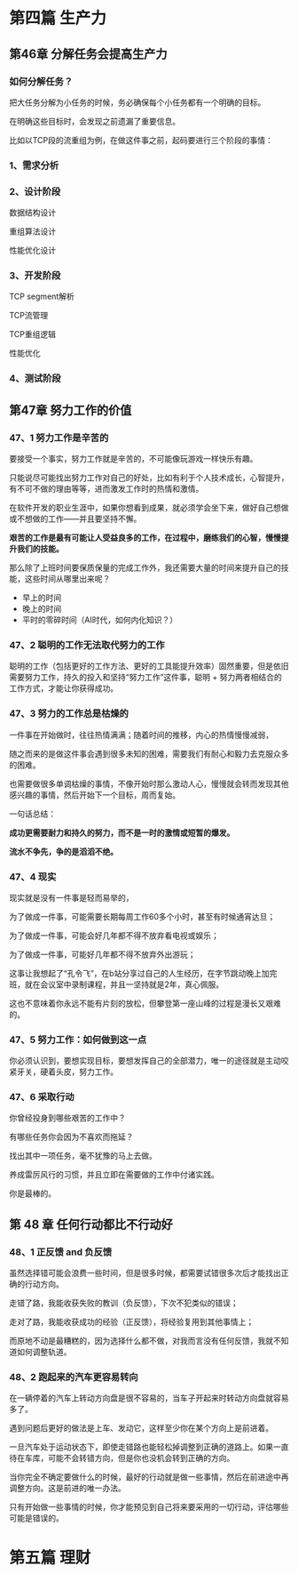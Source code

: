 # 第四篇 生产力

## 第46章 分解任务会提高生产力

### 如何分解任务？

把大任务分解为小任务的时候，务必确保每个小任务都有一个明确的目标。

在明确这些目标时，会发现之前遗漏了重要信息。

比如以TCP段的流重组为例，在做这件事之前，起码要进行三个阶段的事情：

### 1、需求分析

### 2、设计阶段

数据结构设计

重组算法设计

性能优化设计

### 3、开发阶段

TCP segment解析

TCP流管理

TCP重组逻辑

性能优化

### 4、测试阶段



## 第47章 努力工作的价值

### 47、1 努力工作是辛苦的

要接受一个事实，努力工作就是辛苦的，不可能像玩游戏一样快乐有趣。

只能说尽可能找出努力工作对自己的好处，比如有利于个人技术成长，心智提升，有不可不做的理由等等，进而激发工作时的热情和激情。



在软件开发的职业生涯中，如果你想看到成果，就必须学会坐下来，做好自己想做或不想做的工作——并且要坚持不懈。

**艰苦的工作是最有可能让人受益良多的工作，在过程中，磨练我们的心智，慢慢提升我们的技能。**



那么除了上班时间要保质保量的完成工作外，我还需要大量的时间来提升自己的技能，这些时间从哪里出来呢？

- 早上的时间
- 晚上的时间
- 平时的零碎时间（AI时代，如何内化知识？）



### 47、2 聪明的工作无法取代努力的工作

聪明的工作（包括更好的工作方法、更好的工具能提升效率）固然重要，但是依旧需要努力工作，持久的投入和坚持“努力工作”这件事，聪明 + 努力两者相结合的工作方式，才能让你获得成功。



### 47、3 努力的工作总是枯燥的

一件事在开始做时，往往热情满满；随着时间的推移，内心的热情慢慢减弱，

随之而来的是做这件事会遇到很多未知的困难，需要我们有耐心和毅力去克服众多的困难。

也需要做很多单调枯燥的事情，不像开始时那么激动人心，慢慢就会转而发现其他感兴趣的事情，然后开始下一个目标，周而复始。



一句话总结：

**成功更需要耐力和持久的努力，而不是一时的激情或短暂的爆发。**

**流水不争先，争的是滔滔不绝。**



### 47、4 现实

现实就是没有一件事是轻而易举的，

为了做成一件事，可能需要长期每周工作60多个小时，甚至有时候通宵达旦；

为了做成一件事，可能会好几年都不得不放弃看电视或娱乐；

为了做成一件事，可能好几年都不得不放弃外出游玩；

这事让我想起了“孔令飞”，在b站分享过自己的人生经历，在字节跳动晚上加完班，就在会议室中录制课程，并且一坚持就是2年，真心佩服。

这也不意味着你永远不能有片刻的放松，但攀登第一座山峰的过程是漫长又艰难的。



### 47、5 努力工作：如何做到这一点

你必须认识到，要想实现目标，要想发挥自己的全部潜力，唯一的途径就是主动咬紧牙关，硬着头皮，努力工作。



### 47、6 采取行动

你曾经投身到哪些艰苦的工作中？

有哪些任务你会因为不喜欢而拖延？

找出其中一项任务，毫不犹豫的马上去做。

养成雷厉风行的习惯，并且立即在需要做的工作中付诸实践。

你是最棒的。



## 第 48 章 任何行动都比不行动好

### 48、1 正反馈 and 负反馈

虽然选择错可能会浪费一些时间，但是很多时候，都需要试错很多次后才能找出正确的行动方向。

走错了路，我能收获失败的教训（负反馈），下次不犯类似的错误；

走对了路，我能收获成功的经验（正反馈），将经验复用到其他事情上；

而原地不动是最糟糕的，因为选择什么都不做，对我而言没有任何反馈，我就不知道如何调整轨道。



### 48、2 跑起来的汽车更容易转向

在一辆停着的汽车上转动方向盘是很不容易的，当车子开起来时转动方向盘就容易多了。

遇到问题后更好的做法是上车、发动它，这样至少你在某个方向上是前进着。

一旦汽车处于运动状态下，即使走错路也能轻松掉调整到正确的道路上。如果一直待在车库，可能不会转错方向，但是你也没机会转到正确的方向。



当你完全不确定要做什么的时候，最好的行动就是做一些事情，然后在前进途中再调整方向。这是前进的唯一办法。

只有开始做一些事情的时候，你才能预见到自己将来要采用的一切行动，评估哪些可能是错误的。



# 第五篇 理财











